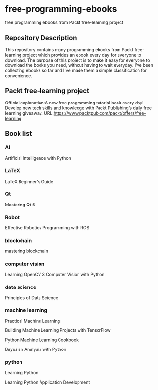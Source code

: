 # free-programming-ebooks
free programming ebooks from Packt free-learning project

## Repository Description
This repository contains many programming ebooks from Packt free-learning project which provides an ebook every day for everyone to download.
The purpose of this project is to make it easy for everyone to download the books you need, without having to wait everyday.
I've been collecting ebooks so far and I've made them a simple classification for convenience.

## Packt free-learning project
Official explanation:A new free programming tutorial book every day! 
Develop new tech skills and knowledge with Packt Publishing’s daily free learning giveaway.
URL:https://www.packtpub.com/packt/offers/free-learning

## Book list

### AI
  Artificial Intelligence with Python

### LaTeX
LaTeX Beginner's Guide

### Qt
Mastering Qt 5

### Robot
Effective Robotics Programming with ROS

### blockchain
mastering blockchain

### computer vision
Learning OpenCV 3 Computer Vision with Python

### data science
Principles of Data Science

### machine learning 
Practical Machine Learning

Building Machine Learning Projects with TensorFlow

Python Machine Learning Cookbook

Bayesian Analysis with Python

### python 
Learning Python

Learning Python Application Development



